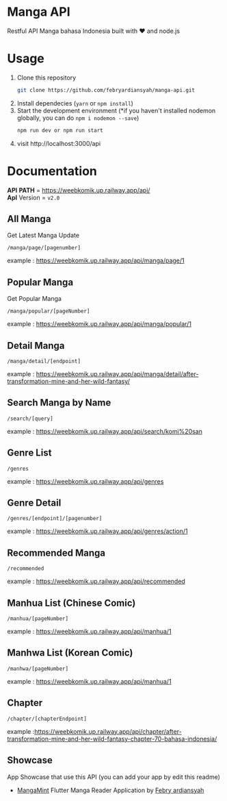 # Manga API
Restful API Manga bahasa Indonesia built with ❤️ and node.js

# Usage
1. Clone this repository
    ```bash
    git clone https://github.com/febryardiansyah/manga-api.git
    ```
2. Install dependecies (`yarn` or `npm install`)
3. Start the development environment (*if you haven't installed nodemon globally, you can do `npm i nodemon --save`)
    ```bash
    npm run dev or npm run start
    ```
4. visit http://localhost:3000/api

# Documentation
__API__ __PATH__ = https://weebkomik.up.railway.app/api/
</br>__ApI__ Version = `v2.0`

## All Manga
Get Latest Manga Update
```
/manga/page/[pagenumber]
```
example : https://weebkomik.up.railway.app/api/manga/page/1

## Popular Manga
Get Popular Manga
```
/manga/popular/[pageNumber]
```
example : https://weebkomik.up.railway.app/api/manga/popular/1

## Detail Manga
```
/manga/detail/[endpoint]
```
example : https://weebkomik.up.railway.app/api/manga/detail/after-transformation-mine-and-her-wild-fantasy/

## Search Manga by Name
```
/search/[query]
```
example : https://weebkomik.up.railway.app/api/search/komi%20san

## Genre List
```
/genres
```
example : https://weebkomik.up.railway.app/api/genres

## Genre Detail
```
/genres/[endpoint]/[pagenumber]
```
example : https://weebkomik.up.railway.app/api/genres/action/1

## Recommended Manga
```
/recommended
```
example : https://weebkomik.up.railway.app/api/recommended

## Manhua List (Chinese Comic)
```
/manhua/[pageNumber]
```
example : https://weebkomik.up.railway.app/api/manhua/1

## Manhwa List (Korean Comic)
```
/manhwa/[pageNumber]
```
example : https://weebkomik.up.railway.app/api/manhua/1

## Chapter
```
/chapter/[chapterEndpoint]
```
example :https://weebkomik.up.railway.app/api/chapter/after-transformation-mine-and-her-wild-fantasy-chapter-70-bahasa-indonesia/

## Showcase
App Showcase that use this API (you can add your app by edit this readme)

- [MangaMint](https://github.com/febryardiansyah/manga_mint) Flutter Manga Reader Application by [Febry ardiansyah](https://github.com/febryardiansyah)
